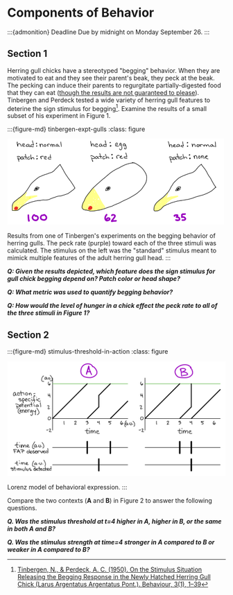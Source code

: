 # Components of Behavior

:::{admonition} Deadline
Due by midnight on Monday September 26.
:::

## Section 1

Herring gull chicks have a stereotyped "begging" behavior. When they are motivated to eat and they see their parent's beak, they peck at the beak. The pecking can induce their parents to regurgitate partially-digested food that they can eat ([though the results are not guaranteed to please](https://youtu.be/a-ek4225__I)). Tinbergen and Perdeck tested a wide variety of herring gull features to deterine the sign stimulus for begging[^tinbergen-gulls-1950]. Examine the results of a small subset of his experiment in Figure 1. 

[^tinbergen-gulls-1950]: [Tinbergen, N., & Perdeck, A. C. (1950). On the Stimulus Situation Releasing the Begging Response in the Newly Hatched Herring Gull Chick (Larus Argentatus Argentatus Pont.). Behaviour, 3(1), 1–39](http://www.jstor.org/stable/4532715)

:::{figure-md} tinbergen-expt-gulls
:class: figure

<img src="/images/tinbergen-expt-gulls.png" alt="fishy" class="bg-primary mb-1" width="500px">

Results from one of Tinbergen's experiments on the begging behavior of herring gulls. The peck rate (purple) toward each of the three stimuli was calculated. The stimulus on the left was the "standard" stimulus meant to mimick multiple features of the adult herring gull head. 
:::

***Q: Given the results depicted, which feature does the sign stimulus for gull chick begging depend on? Patch color or head shape?*** 

***Q: What metric was used to quantify begging behavior?***

***Q: How would the level of hunger in a chick effect the peck rate to all of the three stimuli in Figure 1?***


## Section 2

:::{figure-md} stimulus-threshold-in-action
:class: figure

<img src="/images/stimulus-threshold-in-action.png" alt="fishy" class="bg-primary mb-1" width="700px">

Lorenz model of behavioral expression. 
:::

Compare the two contexts (**A** and **B**) in Figure 2 to answer the following questions. 

***Q. Was the stimulus threshold at t=4 higher in A, higher in B, or the same in both A and B?***


***Q. Was the stimulus strength at time=4 stronger in A compared to B or weaker in A compared to B?***

